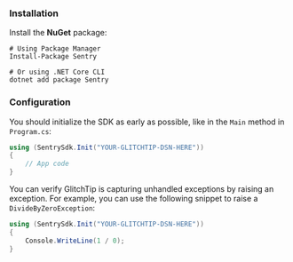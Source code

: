 ### Installation

Install the **NuGet** package:

```shell
# Using Package Manager
Install-Package Sentry

# Or using .NET Core CLI
dotnet add package Sentry
```

<!--
### Using .NET Framework prior to 4.6.1?

[The legacy SDK](https://docs.sentry.io/clients/csharp/) supports .NET Framework as early as 3.5.
-->

### Configuration

You should initialize the SDK as early as possible, like in the `Main` method in `Program.cs`:

```csharp
using (SentrySdk.Init("YOUR-GLITCHTIP-DSN-HERE"))
{
    // App code
}
```

You can verify GlitchTip is capturing unhandled exceptions by raising an exception. For example, you can use the following snippet to raise a `DivideByZeroException`:

```csharp
using (SentrySdk.Init("YOUR-GLITCHTIP-DSN-HERE"))
{
    Console.WriteLine(1 / 0);
}
```
